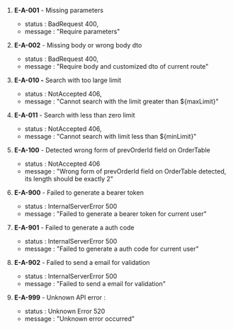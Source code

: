 1. **E-A-001** - Missing parameters
	* status : BadRequest 400, 
	* message : "Require parameters"
2. **E-A-002** - Missing body or wrong body dto
	* status : BadRequest 400, 
	* message : "Require body and customized dto of current route"

3. **E-A-010 -** Search with too large limit
	* status : NotAccepted 406,
	* message : "Cannot search with the limit greater than ${maxLimit}"

4. **E-A-011** - Search with less than zero limit
	* status : NotAccepted 406,
	* message : "Cannot search with limit less than ${minLimit}"

5. **E-A-100** - Detected wrong form of prevOrderId field on OrderTable
	* status : NotAccepted 406
	* message : "Wrong form of prevOrderId field on OrderTable detected, its length should be exactly 2"

6. **E-A-900** - Failed to generate a bearer token
	* status : InternalServerError 500
	* message : "Failed to generate a bearer token for current user"

7. **E-A-901** - Failed to generate a auth code
	* status : InternalServerError 500
	* message : "Failed to generate a auth code for current user"

8. **E-A-902** - Failed to send a email for validation
	* status : InternalServerError 500
	* message : "Failed to send a email for validation"

10. **E-A-999** - Unknown API error : 
	* status : Unknown Error 520
	* message : "Unknown error occurred"